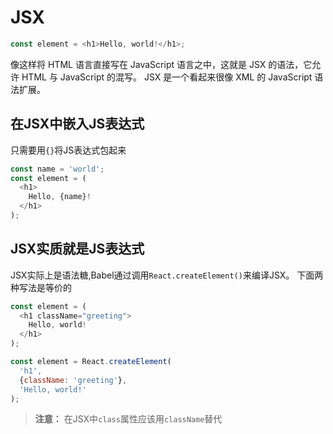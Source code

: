 # JSX
```js
const element = <h1>Hello, world!</h1>;
```
像这样将 HTML 语言直接写在 JavaScript 语言之中，这就是 JSX 的语法，它允许 HTML 与 JavaScript 的混写。
JSX 是一个看起来很像 XML 的 JavaScript 语法扩展。

## 在JSX中嵌入JS表达式
只需要用`{}`将JS表达式包起来
```js
const name = 'world';
const element = (
  <h1>
    Hello, {name}!
  </h1>
);
```
## JSX实质就是JS表达式
JSX实际上是语法糖,Babel通过调用`React.createElement()`来编译JSX。
下面两种写法是等价的
```js
const element = (
  <h1 className="greeting">
    Hello, world!
  </h1>
);
```
```js
const element = React.createElement(
  'h1',
  {className: 'greeting'},
  'Hello, world!'
);
```
> **注意：**
> 在JSX中`class`属性应该用`className`替代